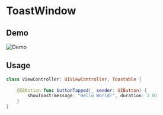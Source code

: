 # ToastWindow

## Demo

![Demo](https://media.giphy.com/media/xT9Igjd8QlpK89T0BO/giphy.gif)

## Usage

```swift
class ViewController: UIViewController, Toastable {
    
    @IBAction func buttonTapped(_ sender: UIButton) {
        showToast(message: "Hello World!", duration: 2.0)
    }
}

```
